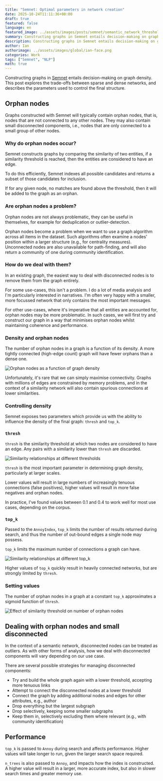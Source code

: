 ```yaml
---
title: "Semnet: Optimal parameters in network creation"
date: 2025-10-24T11:11:36+08:00
draft: true
featured: false
language: en
featured_image: ../assets/images/posts/semnet/semantic_network_thresholds.png
summary: Constructing graphs in Semnet entails decision-making on graph density. This post explores the trade-offs between sparse and dense structures, and describes the parameters used to control the final structure.
description: Constructing graphs in Semnet entails decision-making on graph density. This post explores the trade-offs between sparse and dense structures, and describes the parameters used to control the final structure.
author: Ian
authorimage: ../assets/images/global/ian-face.png
categories: Work
tags: ["Semnet", "NLP"]
math: true
---
```


Constructing graphs in [Semnet](https://github.com/specialprocedures/semnet) entails decision-making on graph density. This post explores the trade-offs between sparse and dense networks, and describes the parameters used to control the final structure.

## Orphan nodes

Graphs constructed with Semnet will typically contain orphan nodes, that is, nodes that are not connected to any other nodes. They may also contain small disconnected components, i.e., nodes that are only connected to a small group of other nodes.

### Why do orphan nodes occur?

Semnet constructs graphs by comparing the similarity of two entities, if a similarity threshold is reached, then the entities are considered to have an edge.

To do this efficiently, Semnet indexes all possible candidates and returns a subset of those candidates for inclusion.

If for any given node, no matches are found above the threshold, then it will be added to the graph as an orphan.

### Are orphan nodes a problem?

Orphan nodes are not always problematic, they can be useful in themselves, for example for deduplication or outlier-detection.

Orphan nodes become a problem when we want to use a graph algorithm across all items in the dataset. Such algorithms often examine a nodes' position within a larger structure (e.g., for centrality measures). Unconnected nodes are also unavailable for path-finding, and will also return a community of one during community identification.

### How do we deal with them?

In an existing graph, the easiest way to deal with disconnected nodes is to remove them from the graph entirely.

For some use-cases, this isn't a problem. I do a lot of media analysis and I'm particularly interested in narratives. I'm often very happy with a smaller, more focussed network that only contains the most important messages.

For other use-cases, where it's imperative that all entities are accounted for, orphan nodes may be more problematic. In such cases, we will first try and construct our graph in a way that minimises orphan nodes whilst maintaining coherence and performance.

### Density and orphan nodes

The number of orphan nodes in a graph is a function of its density. A more tightly connected (high-edge count) graph will have fewer orphans than a dense one.

![Orphan nodes as a function of graph density](images/posts/semnet/orphan_nodes_vs_edges.png)

Unfortunately, it's rare that we can simply maximise connectivity. Graphs with millions of edges are constrained by memory problems, and in the context of a similarity network will also contain spurious connections at lower similarities.

### Controlling density

Semnet exposes two parameters which provide us with the ability to influence the density of the final graph: `thresh` and `top_k`.

### `thresh`

`thresh` is the similarity threshold at which two nodes are considered to have an edge. Any pairs with a similarity lower than `thresh` are discarded.

![Similarity relationships at different thresholds](images/posts/semnet/semantic_network_thresholds.png)

`thresh` is the most important parameter in determining graph density, particularly at larger scales.

Lower values will result in large numbers of increasingly tenuous connections (false positives), higher values will result in more false negatives and orphan nodes.

In practice, I've found values between 0.1 and 0.4 to work well for most use cases, depending on the corpus.

### `top_k`

Passed to the `AnnoyIndex`, `top_k` limits the number of results returned during search, and thus the number of out-bound edges a single node may possess.

`top_k` limits the maximum number of connections a graph can have.

![Similarity relationships at different top_k](images/posts/semnet/semantic_network_top_k.png)

Higher values of `top_k` quickly result in heavily connected networks, but are strongly limited by `thresh`.

### Setting values

The number of orphan nodes in a graph at a constant `top_k` approximates a sigmoid function of `thresh`.

![Effect of similarity threshold on number of orphan nodes](images/posts/semnet/orphan_nodes_vs_threshold.png)

## Dealing with orphan nodes and small disconnected

In the context of a semantic network, disconnected nodes can be treated as outliers. As with other forms of analysis, how we deal with disconnected components will vary depending on our use case.

There are several possible strategies for managing disconnected components:

- Try and build the whole graph again with a lower threshold, accepting more tenuous links
- Attempt to connect the disconnected nodes at a lower threshold
- Connect the graph by adding additional nodes and edges for other attributes, e.g., author
- Drop everything but the largest subgraph
- Drop selectively, keeping some smaller subgraphs
- Keep them in, selectively excluding them where relevant (e.g., with community identification)

## Performance

`top_k` is passed to `Annoy` during search and affects performance. Higher values will take longer to run, given the larger search space required.

`n_trees` is also passed to `Annoy`, and impacts how the index is constructed. A higher value will result in a larger, more accurate index, but also in slower search times and greater memory use.
